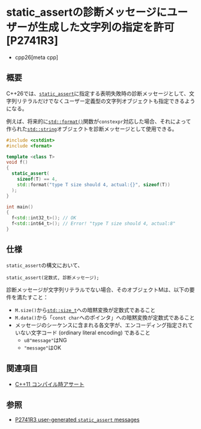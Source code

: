 # static_assertの診断メッセージにユーザーが生成した文字列の指定を許可 [P2741R3]
* cpp26[meta cpp]

## 概要
C++26では、[`static_assert`](/lang/cpp11/static_assert.md)に指定する表明失敗時の診断メッセージとして、文字列リテラルだけでなくユーザー定義型の文字列オブジェクトも指定できるようになる。

例えば、将来的に[`std::format()`](/reference/format/format.md)関数が`constexpr`対応した場合、それによって作られた[`std::string`](/reference/string/basic_string.md)オブジェクトを診断メッセージとして使用できる。

```cpp example
#include <cstdint>
#include <format>

template <class T>
void f()
{
  static_assert(
    sizeof(T) == 4,
    std::format("type T size should 4, actual:{}", sizeof(T))
  );
}

int main()
{
  f<std::int32_t>(); // OK
  f<std::int64_t>(); // Error! "type T size should 4, actual:8"
}
```


## 仕様
`static_assert`の構文において、

```
static_assert(定数式, 診断メッセージ);
```

診断メッセージが文字列リテラルでない場合、そのオブジェクトMは、以下の要件を満たすこと：

- `M.size()`から[`std::size_t`](/reference/cstddef/size_t.md)への暗黙変換が定数式であること
- `M.data()`から「`const char`へのポインタ」への暗黙変換が定数式であること
- メッセージのシーケンスに含まれる各文字が、エンコーディング指定されていない文字コード (ordinary literal encoding) であること
    - `u8"message"`はNG
    - `"message"`はOK


## 関連項目
- [C++11 コンパイル時アサート](/lang/cpp11/static_assert.md)


## 参照
- [P2741R3 user-generated `static_assert` messages](https://www.open-std.org/jtc1/sc22/wg21/docs/papers/2023/p2741r3.pdf)
